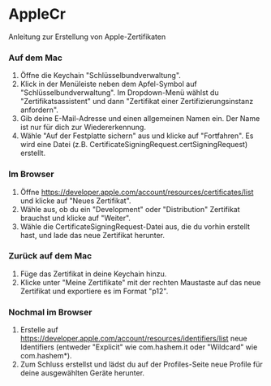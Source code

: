 # AppleCr
Anleitung zur Erstellung von Apple-Zertifikaten


### Auf dem Mac
1. Öffne die Keychain "Schlüsselbundverwaltung".
2. Klick in der Menüleiste neben dem Apfel-Symbol auf "Schlüsselbundverwaltung". Im Dropdown-Menü wählst du "Zertifikatsassistent" und dann "Zertifikat einer Zertifizierungsinstanz anfordern".  
3. Gib deine E-Mail-Adresse und einen allgemeinen Namen ein. Der Name ist nur für dich zur Wiedererkennung.
4. Wähle "Auf der Festplatte sichern" aus und klicke auf "Fortfahren". Es wird eine Datei (z.B. CertificateSigningRequest.certSigningRequest) erstellt. 

### Im Browser 
1. Öffne https://developer.apple.com/account/resources/certificates/list und klicke auf "Neues Zertifikat".
2. Wähle aus, ob du ein "Development" oder "Distribution" Zertifikat brauchst und klicke auf "Weiter".
3. Wähle die CertificateSigningRequest-Datei aus, die du vorhin erstellt hast, und lade das neue Zertifikat herunter.

### Zurück auf dem Mac
1. Füge das Zertifikat in deine Keychain hinzu.
2. Klicke unter "Meine Zertifikate" mit der rechten Maustaste auf das neue Zertifikat und exportiere es im Format "p12".

### Nochmal im Browser 
1. Erstelle auf https://developer.apple.com/account/resources/identifiers/list neue Identifiers (entweder "Explicit" wie com.hashem.it oder "Wildcard" wie com.hashem*).
2. Zum Schluss erstellst und lädst du auf der Profiles-Seite neue Profile für deine ausgewählten Geräte herunter.

